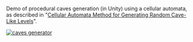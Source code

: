 Demo of procedural caves generation (in Unity) using a cellular automata, as described in "[Cellular Automata Method for Generating Random Cave-Like Levels](http://roguebasin.roguelikedevelopment.org/index.php?title=Cellular_Automata_Method_for_Generating_Random_Cave-Like_Levels)".


[![caves generator](http://img.youtube.com/vi/jzG20XAzTZc/0.jpg)](http://www.youtube.com/watch?v=jzG20XAzTZc)

